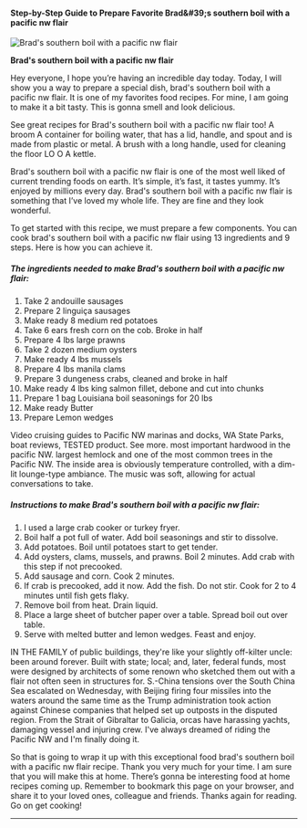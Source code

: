             

#### Step-by-Step Guide to Prepare Favorite Brad&amp;#39;s southern boil with a pacific nw flair

![Brad's southern boil with a pacific nw flair](https://img-global.cpcdn.com/recipes/117f7d9b1ad22cae/751x532cq70/brads-southern-boil-with-a-pacific-nw-flair-recipe-main-photo.jpg)

**Brad's southern boil with a pacific nw flair**

Hey everyone, I hope you’re having an incredible day today. Today, I will show you a way to prepare a special dish, brad's southern boil with a pacific nw flair. It is one of my favorites food recipes. For mine, I am going to make it a bit tasty. This is gonna smell and look delicious.

See great recipes for Brad's southern boil with a pacific nw flair too! A broom A container for boiling water, that has a lid, handle, and spout and is made from plastic or metal. A brush with a long handle, used for cleaning the floor LO O A kettle.

Brad's southern boil with a pacific nw flair is one of the most well liked of current trending foods on earth. It’s simple, it’s fast, it tastes yummy. It’s enjoyed by millions every day. Brad's southern boil with a pacific nw flair is something that I’ve loved my whole life. They are fine and they look wonderful.

To get started with this recipe, we must prepare a few components. You can cook brad's southern boil with a pacific nw flair using 13 ingredients and 9 steps. Here is how you can achieve it.

##### The ingredients needed to make Brad's southern boil with a pacific nw flair:

1.  Take 2 andouille sausages
2.  Prepare 2 linguiça sausages
3.  Make ready 8 medium red potatoes
4.  Take 6 ears fresh corn on the cob. Broke in half
5.  Prepare 4 lbs large prawns
6.  Take 2 dozen medium oysters
7.  Make ready 4 lbs mussels
8.  Prepare 4 lbs manila clams
9.  Prepare 3 dungeness crabs, cleaned and broke in half
10.  Make ready 4 lbs king salmon fillet, debone and cut into chunks
11.  Prepare 1 bag Louisiana boil seasonings for 20 lbs
12.  Make ready Butter
13.  Prepare Lemon wedges

Video cruising guides to Pacific NW marinas and docks, WA State Parks, boat reviews, TESTED product. See more. most important hardwood in the pacific NW. largest hemlock and one of the most common trees in the Pacific NW. The inside area is obviously temperature controlled, with a dim-lit lounge-type ambiance. The music was soft, allowing for actual conversations to take.

##### Instructions to make Brad's southern boil with a pacific nw flair:

1.  I used a large crab cooker or turkey fryer.
2.  Boil half a pot full of water. Add boil seasonings and stir to dissolve.
3.  Add potatoes. Boil until potatoes start to get tender.
4.  Add oysters, clams, mussels, and prawns. Boil 2 minutes. Add crab with this step if not precooked.
5.  Add sausage and corn. Cook 2 minutes.
6.  If crab is precooked, add it now. Add the fish. Do not stir. Cook for 2 to 4 minutes until fish gets flaky.
7.  Remove boil from heat. Drain liquid.
8.  Place a large sheet of butcher paper over a table. Spread boil out over table.
9.  Serve with melted butter and lemon wedges. Feast and enjoy.

IN THE FAMILY of public buildings, they're like your slightly off-kilter uncle: been around forever. Built with state; local; and, later, federal funds, most were designed by architects of some renown who sketched them out with a flair not often seen in structures for. S.-China tensions over the South China Sea escalated on Wednesday, with Beijing firing four missiles into the waters around the same time as the Trump administration took action against Chinese companies that helped set up outposts in the disputed region. From the Strait of Gibraltar to Galicia, orcas have harassing yachts, damaging vessel and injuring crew. I've always dreamed of riding the Pacific NW and I'm finally doing it.

So that is going to wrap it up with this exceptional food brad's southern boil with a pacific nw flair recipe. Thank you very much for your time. I am sure that you will make this at home. There’s gonna be interesting food at home recipes coming up. Remember to bookmark this page on your browser, and share it to your loved ones, colleague and friends. Thanks again for reading. Go on get cooking!

* * *